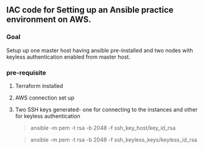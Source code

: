  ## IAC code for Setting up an Ansible practice environment on AWS.

 ### Goal
 
 Setup up one master host having ansible pre-installed and two nodes with keyless authentication enabled from master host.

 ### pre-requisite
 1. Terraform installed
 2. AWS connection set up
 3. Two SSH keys generated- one for connecting to the instances and other for keyless authentication
    > ansible -m pem -t rsa -b 2048 -f ssh_key_host/key_id_rsa
    
    > ansible -m pem -t rsa -b 2048 -f ssh_keyless_keys/keyless_id_rsa
    


 
